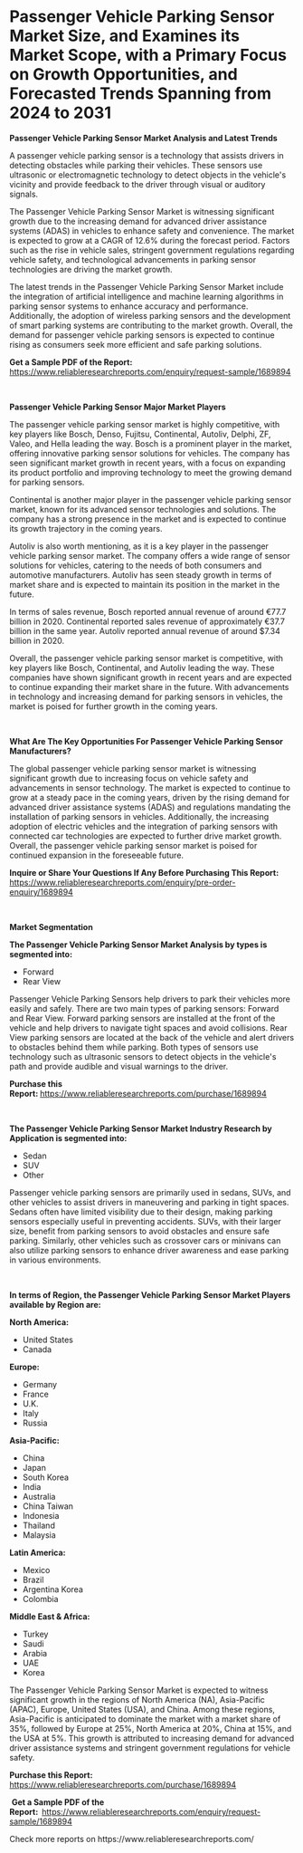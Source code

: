 <p><h1>Passenger Vehicle Parking Sensor Market Size, and Examines its Market Scope, with a Primary Focus on Growth Opportunities, and Forecasted Trends Spanning from 2024 to 2031</h1></p><p><strong>Passenger Vehicle Parking Sensor Market Analysis and Latest Trends</strong></p>
<p><p>A passenger vehicle parking sensor is a technology that assists drivers in detecting obstacles while parking their vehicles. These sensors use ultrasonic or electromagnetic technology to detect objects in the vehicle's vicinity and provide feedback to the driver through visual or auditory signals.</p><p>The Passenger Vehicle Parking Sensor Market is witnessing significant growth due to the increasing demand for advanced driver assistance systems (ADAS) in vehicles to enhance safety and convenience. The market is expected to grow at a CAGR of 12.6% during the forecast period. Factors such as the rise in vehicle sales, stringent government regulations regarding vehicle safety, and technological advancements in parking sensor technologies are driving the market growth.</p><p>The latest trends in the Passenger Vehicle Parking Sensor Market include the integration of artificial intelligence and machine learning algorithms in parking sensor systems to enhance accuracy and performance. Additionally, the adoption of wireless parking sensors and the development of smart parking systems are contributing to the market growth. Overall, the demand for passenger vehicle parking sensors is expected to continue rising as consumers seek more efficient and safe parking solutions.</p></p>
<p><strong>Get a Sample PDF of the Report:&nbsp;</strong> <a href="https://www.reliableresearchreports.com/enquiry/request-sample/1689894">https://www.reliableresearchreports.com/enquiry/request-sample/1689894</a></p>
<p>&nbsp;</p>
<p><strong>Passenger Vehicle Parking Sensor Major Market Players</strong></p>
<p><p>The passenger vehicle parking sensor market is highly competitive, with key players like Bosch, Denso, Fujitsu, Continental, Autoliv, Delphi, ZF, Valeo, and Hella leading the way. Bosch is a prominent player in the market, offering innovative parking sensor solutions for vehicles. The company has seen significant market growth in recent years, with a focus on expanding its product portfolio and improving technology to meet the growing demand for parking sensors.</p><p>Continental is another major player in the passenger vehicle parking sensor market, known for its advanced sensor technologies and solutions. The company has a strong presence in the market and is expected to continue its growth trajectory in the coming years.</p><p>Autoliv is also worth mentioning, as it is a key player in the passenger vehicle parking sensor market. The company offers a wide range of sensor solutions for vehicles, catering to the needs of both consumers and automotive manufacturers. Autoliv has seen steady growth in terms of market share and is expected to maintain its position in the market in the future.</p><p>In terms of sales revenue, Bosch reported annual revenue of around €77.7 billion in 2020. Continental reported sales revenue of approximately €37.7 billion in the same year. Autoliv reported annual revenue of around $7.34 billion in 2020.</p><p>Overall, the passenger vehicle parking sensor market is competitive, with key players like Bosch, Continental, and Autoliv leading the way. These companies have shown significant growth in recent years and are expected to continue expanding their market share in the future. With advancements in technology and increasing demand for parking sensors in vehicles, the market is poised for further growth in the coming years.</p></p>
<p>&nbsp;</p>
<p><strong>What Are The Key Opportunities For Passenger Vehicle Parking Sensor Manufacturers?</strong></p>
<p><p>The global passenger vehicle parking sensor market is witnessing significant growth due to increasing focus on vehicle safety and advancements in sensor technology. The market is expected to continue to grow at a steady pace in the coming years, driven by the rising demand for advanced driver assistance systems (ADAS) and regulations mandating the installation of parking sensors in vehicles. Additionally, the increasing adoption of electric vehicles and the integration of parking sensors with connected car technologies are expected to further drive market growth. Overall, the passenger vehicle parking sensor market is poised for continued expansion in the foreseeable future.</p></p>
<p><strong>Inquire or Share Your Questions If Any Before Purchasing This Report:</strong> <a href="https://www.reliableresearchreports.com/enquiry/pre-order-enquiry/1689894">https://www.reliableresearchreports.com/enquiry/pre-order-enquiry/1689894</a></p>
<p>&nbsp;</p>
<p><strong>Market Segmentation</strong></p>
<p><strong>The Passenger Vehicle Parking Sensor Market Analysis by types is segmented into:</strong></p>
<p><ul><li>Forward</li><li>Rear View</li></ul></p>
<p><p>Passenger Vehicle Parking Sensors help drivers to park their vehicles more easily and safely. There are two main types of parking sensors: Forward and Rear View. Forward parking sensors are installed at the front of the vehicle and help drivers to navigate tight spaces and avoid collisions. Rear View parking sensors are located at the back of the vehicle and alert drivers to obstacles behind them while parking. Both types of sensors use technology such as ultrasonic sensors to detect objects in the vehicle's path and provide audible and visual warnings to the driver.</p></p>
<p><strong>Purchase this Report:&nbsp;</strong><a href="https://www.reliableresearchreports.com/purchase/1689894">https://www.reliableresearchreports.com/purchase/1689894</a></p>
<p>&nbsp;</p>
<p><strong>The Passenger Vehicle Parking Sensor Market Industry Research by Application is segmented into:</strong></p>
<p><ul><li>Sedan</li><li>SUV</li><li>Other</li></ul></p>
<p><p>Passenger vehicle parking sensors are primarily used in sedans, SUVs, and other vehicles to assist drivers in maneuvering and parking in tight spaces. Sedans often have limited visibility due to their design, making parking sensors especially useful in preventing accidents. SUVs, with their larger size, benefit from parking sensors to avoid obstacles and ensure safe parking. Similarly, other vehicles such as crossover cars or minivans can also utilize parking sensors to enhance driver awareness and ease parking in various environments.</p></p>
<p>&nbsp;</p>
<p><strong>In terms of Region, the Passenger Vehicle Parking Sensor Market Players available by Region are:</strong></p>
<p>
    <p> <strong> North America: </strong>
        <ul>
            <li>United States</li>
            <li>Canada</li>
        </ul>
        </p> 
    <p> <strong> Europe: </strong>
        <ul>
            <li>Germany</li>
            <li>France</li>
            <li>U.K.</li>
            <li>Italy</li>
            <li>Russia</li>
        </ul>
        </p> 
    <p> <strong> Asia-Pacific: </strong>
        <ul>
            <li>China</li>
            <li>Japan</li>
            <li>South Korea</li>
            <li>India</li>
            <li>Australia</li>
            <li>China Taiwan</li>
            <li>Indonesia</li>
            <li>Thailand</li>
            <li>Malaysia</li>
        </ul>
        </p> 
    <p> <strong> Latin America: </strong>
        <ul>
            <li>Mexico</li>
            <li>Brazil</li>
            <li>Argentina Korea</li>
            <li>Colombia</li>
        </ul>
        </p> 
    <p> <strong> Middle East & Africa: </strong>
        <ul>
            <li>Turkey</li>
            <li>Saudi</li>
            <li>Arabia</li>
            <li>UAE</li>
            <li>Korea</li>
        </ul>
    </p>
    </p>
<p><p>The Passenger Vehicle Parking Sensor Market is expected to witness significant growth in the regions of North America (NA), Asia-Pacific (APAC), Europe, United States (USA), and China. Among these regions, Asia-Pacific is anticipated to dominate the market with a market share of 35%, followed by Europe at 25%, North America at 20%, China at 15%, and the USA at 5%. This growth is attributed to increasing demand for advanced driver assistance systems and stringent government regulations for vehicle safety.</p></p>
<p><strong>Purchase this Report: </strong><a href="https://www.reliableresearchreports.com/purchase/1689894">https://www.reliableresearchreports.com/purchase/1689894</a></p>
<p>&nbsp;<strong>Get a Sample PDF of the Report:&nbsp;&nbsp;</strong><a href="https://www.reliableresearchreports.com/enquiry/request-sample/1689894">https://www.reliableresearchreports.com/enquiry/request-sample/1689894</a></p>
<p><strong></strong></p>
<p>Check more reports on https://www.reliableresearchreports.com/</p>